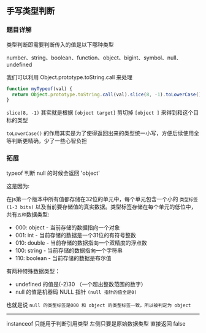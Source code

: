 ## 手写类型判断

### 题目详解

类型判断即需要判断传入的值是以下哪种类型

number、string、boolean、function、object、bigint、symbol、null、undefined

我们可以利用 Object.prototype.toString.call 来处理

```ts
function myTypeof(val) {
  return Object.prototype.toString.call(val).slice(8, -1).toLowerCase()
}
```

`slice(8, -1)` 其实就是根据 `[object target]` 剪切掉 `[object ]` 来得到和这个目标的类型

`toLowerCase()` 的作用其实是为了使得返回出来的类型统一小写，方便后续使用全等判断更精确，少了一些心智负担

### 拓展

typeof 判断 null 的时候会返回 'object'

这是因为:

在js第一个版本中所有值都存储在32位的单元中，每个单元包含一个小的 `类型标签(1-3 bits)` 以及当前要存储值的真实数据。类型标签存储在每个单元的低位中，共有`五种`数据类型:
- 000: object  - 当前存储的数据指向一个对象
- 001: int     - 当前存储的数据是一个31位的有符号整数
- 010: double  - 当前存储的数据指向一个双精度的浮点数
- 100: string  - 当前存储的数据指向一个字符串
- 110: boolean - 当前存储的数据是布尔值

有两种特殊数据类型：
- undefined 的值是(-2)30 （一个超出整数范围的数字）
- null 的值是机器码 NULL 指针 `(null 指针的值全是0)`

也就是说 `null 的类型标签是000 和 object 的类型标签一致，所以被判定为 object`


---


instanceof 只能用于判断引用类型 左侧只要是原始数据类型 直接返回 false

